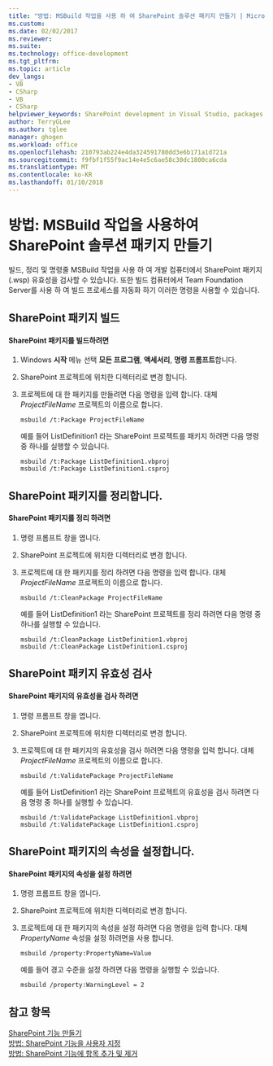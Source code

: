 ```yaml
---
title: "방법: MSBuild 작업을 사용 하 여 SharePoint 솔루션 패키지 만들기 | Microsoft Docs"
ms.custom: 
ms.date: 02/02/2017
ms.reviewer: 
ms.suite: 
ms.technology: office-development
ms.tgt_pltfrm: 
ms.topic: article
dev_langs:
- VB
- CSharp
- VB
- CSharp
helpviewer_keywords: SharePoint development in Visual Studio, packages
author: TerryGLee
ms.author: tglee
manager: ghogen
ms.workload: office
ms.openlocfilehash: 210793ab224e4da324591780dd3e6b171a1d721a
ms.sourcegitcommit: f9fbf1f55f9ac14e4e5c6ae58c30dc1800ca6cda
ms.translationtype: MT
ms.contentlocale: ko-KR
ms.lasthandoff: 01/10/2018
---
```

# <a name="how-to-create-a-sharepoint-solution-package-by-using-msbuild-tasks"></a>방법: MSBuild 작업을 사용하여 SharePoint 솔루션 패키지 만들기
  빌드, 정리 및 명령줄 MSBuild 작업을 사용 하 여 개발 컴퓨터에서 SharePoint 패키지 (.wsp) 유효성을 검사할 수 있습니다. 또한 빌드 컴퓨터에서 Team Foundation Server를 사용 하 여 빌드 프로세스를 자동화 하기 이러한 명령을 사용할 수 있습니다.  
  
## <a name="building-a-sharepoint-package"></a>SharePoint 패키지 빌드  
  
#### <a name="to-build-a-sharepoint-package"></a>SharePoint 패키지를 빌드하려면  
  
1.  Windows **시작** 메뉴 선택 **모든 프로그램**, **액세서리**, **명령 프롬프트**합니다.  
  
2.  SharePoint 프로젝트에 위치한 디렉터리로 변경 합니다.  
  
3.  프로젝트에 대 한 패키지를 만들려면 다음 명령을 입력 합니다. 대체 *ProjectFileName* 프로젝트의 이름으로 합니다.  
  
    ```  
    msbuild /t:Package ProjectFileName  
    ```  
  
     예를 들어 ListDefinition1 라는 SharePoint 프로젝트를 패키지 하려면 다음 명령 중 하나를 실행할 수 있습니다.  
  
    ```  
    msbuild /t:Package ListDefinition1.vbproj  
    msbuild /t:Package ListDefinition1.csproj  
    ```  
  
## <a name="cleaning-a-sharepoint-package"></a>SharePoint 패키지를 정리합니다.  
  
#### <a name="to-clean-a-sharepoint-package"></a>SharePoint 패키지를 정리 하려면  
  
1.  명령 프롬프트 창을 엽니다.  
  
2.  SharePoint 프로젝트에 위치한 디렉터리로 변경 합니다.  
  
3.  프로젝트에 대 한 패키지를 정리 하려면 다음 명령을 입력 합니다. 대체 *ProjectFileName* 프로젝트의 이름으로 합니다.  
  
    ```  
    msbuild /t:CleanPackage ProjectFileName  
    ```  
  
     예를 들어 ListDefinition1 라는 SharePoint 프로젝트를 정리 하려면 다음 명령 중 하나를 실행할 수 있습니다.  
  
    ```  
    msbuild /t:CleanPackage ListDefinition1.vbproj  
    msbuild /t:CleanPackage ListDefinition1.csproj  
    ```  
  
## <a name="validating-a-sharepoint-package"></a>SharePoint 패키지 유효성 검사  
  
#### <a name="to-validate-a-sharepoint-package"></a>SharePoint 패키지의 유효성을 검사 하려면  
  
1.  명령 프롬프트 창을 엽니다.  
  
2.  SharePoint 프로젝트에 위치한 디렉터리로 변경 합니다.  
  
3.  프로젝트에 대 한 패키지의 유효성을 검사 하려면 다음 명령을 입력 합니다. 대체 *ProjectFileName* 프로젝트의 이름으로 합니다.  
  
    ```  
    msbuild /t:ValidatePackage ProjectFileName  
    ```  
  
     예를 들어 ListDefinition1 라는 SharePoint 프로젝트의 유효성을 검사 하려면 다음 명령 중 하나를 실행할 수 있습니다.  
  
    ```  
    msbuild /t:ValidatePackage ListDefinition1.vbproj  
    msbuild /t:ValidatePackage ListDefinition1.csproj  
    ```  
  
## <a name="setting-properties-in-a-sharepoint-package"></a>SharePoint 패키지의 속성을 설정합니다.  
  
#### <a name="to-set-a-property-in-a-sharepoint-package"></a>SharePoint 패키지의 속성을 설정 하려면  
  
1.  명령 프롬프트 창을 엽니다.  
  
2.  SharePoint 프로젝트에 위치한 디렉터리로 변경 합니다.  
  
3.  프로젝트에 대 한 패키지의 속성을 설정 하려면 다음 명령을 입력 합니다. 대체 *PropertyName* 속성을 설정 하려면을 사용 합니다.  
  
    ```  
    msbuild /property:PropertyName=Value  
    ```  
  
     예를 들어 경고 수준을 설정 하려면 다음 명령을 실행할 수 있습니다.  
  
    ```  
    msbuild /property:WarningLevel = 2  
    ```  
  
## <a name="see-also"></a>참고 항목  
 [SharePoint 기능 만들기](../sharepoint/creating-sharepoint-features.md)   
 [방법: SharePoint 기능을 사용자 지정](../sharepoint/how-to-customize-a-sharepoint-feature.md)   
 [방법: SharePoint 기능에 항목 추가 및 제거](../sharepoint/how-to-add-and-remove-items-to-sharepoint-features.md)  
  
  